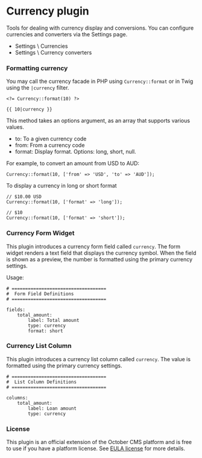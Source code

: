 # Currency plugin

Tools for dealing with currency display and conversions. You can configure currencies and converters via the Settings page.

- Settings \ Currencies
- Settings \ Currency converters

### Formatting currency

You may call the currency facade in PHP using `Currency::format` or in Twig using the `|currency` filter.

    <?= Currency::format(10) ?>

    {{ 10|currency }}

This method takes an options argument, as an array that supports various values.

* to: To a given currency code
* from: From a currency code
* format: Display format. Options: long, short, null.

For example, to convert an amount from USD to AUD:

    Currency::format(10, ['from' => 'USD', 'to' => 'AUD']);

To display a currency in long or short format

    // $10.00 USD
    Currency::format(10, ['format' => 'long']);

    // $10
    Currency::format(10, ['format' => 'short']);

### Currency Form Widget

This plugin introduces a currency form field called `currency`. The form widget renders a text field that displays the currency symbol. When the field is shown as a preview, the number is formatted using the primary currency settings.

Usage:

    # ===================================
    #  Form Field Definitions
    # ===================================

    fields:
        total_amount:
            label: Total amount
            type: currency
            format: short

### Currency List Column

This plugin introduces a currency list column called `currency`. The value is formatted using the primary currency settings.

    # ===================================
    #  List Column Definitions
    # ===================================

    columns:
        total_amount:
            label: Loan amount
            type: currency

### License

This plugin is an official extension of the October CMS platform and is free to use if you have a platform license. See [EULA license](LICENSE.md) for more details.
